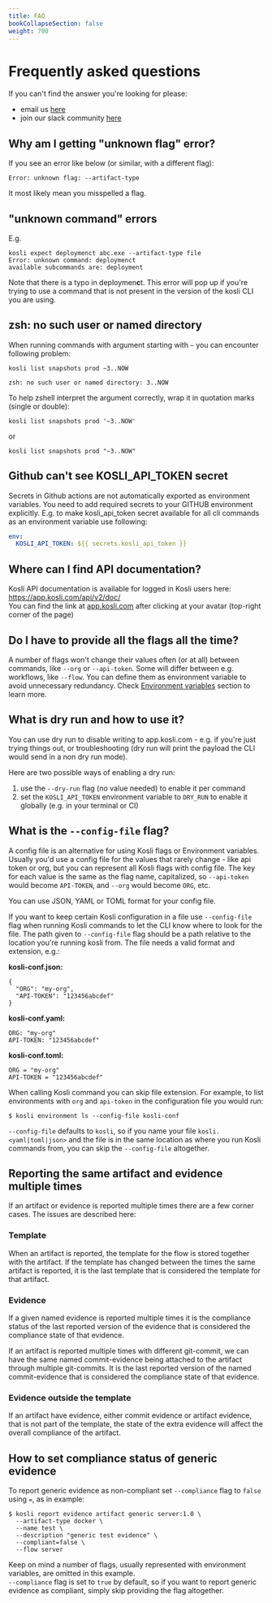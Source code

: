 ```yaml
---
title: FAQ
bookCollapseSection: false
weight: 700
---
```


# Frequently asked questions

If you can't find the answer you're looking for please:

* email us [here](mailto:info@kosli.com)
* join our slack community [here](https://join.slack.com/t/koslicommunity/shared_invite/zt-1dlchm3s7-DEP6TKjP3Mr58OZVB3hCBw)

## Why am I getting "unknown flag" error?

If you see an error like below (or similar, with a different flag):
```
Error: unknown flag: --artifact-type
```
It most likely mean you misspelled a flag.

## "unknown command" errors
E.g.
```
kosli expect deploymenct abc.exe --artifact-type file
Error: unknown command: deploymenct
available subcommands are: deployment
```

Note that there is a typo in deploymen**c**t.
This error will pop up if you're trying to use a command that is not present in the version of the kosli CLI you are using.

## zsh: no such user or named directory

When running commands with argument starting with `~` you can encounter following problem:

```shell {.command}
kosli list snapshots prod ~3..NOW
```
```plaintext {.light-console}
zsh: no such user or named directory: 3..NOW
```

To help zshell interpret the argument correctly, wrap it in quotation marks (single or double): 
```shell {.command}
kosli list snapshots prod '~3..NOW'
```
or
```shell {.command}
kosli list snapshots prod "~3..NOW"
```

## Github can't see KOSLI_API_TOKEN secret

Secrets in Github actions are not automatically exported as environment variables. You need to add required secrets to your GITHUB environment explicitly. E.g. to make kosli_api_token secret available for all cli commands as an environment variable use following:

```yaml
env:
  KOSLI_API_TOKEN: ${{ secrets.kosli_api_token }}
```

## Where can I find API documentation?

Kosli API documentation is available for logged in Kosli users here: https://app.kosli.com/api/v2/doc/  
You can find the link at [app.kosli.com](https://app.kosli.com) after clicking at your avatar (top-right corner of the page)

<!-- 
### Do you support uploading a spdx or sbom as evidence?

We are working on providing that functionality in a near future. -->

## Do I have to provide all the flags all the time? 

A number of flags won't change their values often (or at all) between commands, like `--org` or `--api-token`.  Some will differ between e.g. workflows, like `--flow`. You can define them as environment variable to avoid unnecessary redundancy. Check [Environment variables](/kosli_overview/kosli_tools/#environment-variables) section to learn more.

## What is dry run and how to use it?

You can use dry run to disable writing to app.kosli.com - e.g. if you're just trying things out, or troubleshooting (dry run will print the payload the CLI would send in a non dry run mode). 

Here are two possible ways of enabling a dry run:
1. use the `--dry-run` flag (no value needed) to enable it per command
1. set the `KOSLI_API_TOKEN` environment variable to `DRY_RUN` to enable it globally (e.g. in your terminal or CI)

## What is the `--config-file` flag?

A config file is an alternative for using Kosli flags or Environment variables. Usually you'd use a config file for the values that rarely change - like api token or org, but you can represent all Kosli flags with config file. The key for each value is the same as the flag name, capitalized, so `--api-token` would become `API-TOKEN`, and `--org` would become `ORG`, etc. 

You can use JSON, YAML or TOML format for your config file. 

If you want to keep certain Kosli configuration in a file use `--config-file` flag when running Kosli commands to let the CLI know where to look for the file. The path given to `--config-file` flag should be a path relative to the location you're running kosli from. The file needs a valid format and extension, e.g.:

**kosli-conf.json:**
```
{
  "ORG": "my-org",
  "API-TOKEN": "123456abcdef"
}
```

**kosli-conf.yaml:**
```
ORG: "my-org"
API-TOKEN: "123456abcdef"
```

**kosli-conf.toml:**
```
ORG = "my-org"
API-TOKEN = "123456abcdef"
```

When calling Kosli command you can skip file extension. For example, to list environments with `org` and `api-token` in the configuration file you would run:

```
$ kosli environment ls --config-file kosli-conf
```

`--config-file` defaults to `kosli`, so if you name your file `kosli.<yaml|toml|json>` and the file is in the same location as where you run Kosli commands from, you can skip the `--config-file` altogether.


## Reporting the same artifact and evidence multiple times
If an artifact or evidence is reported multiple times there are a few corner cases. 
The issues are described here:

### Template
When an artifact is reported, the template for the flow is stored together with the artifact. 
If the template has changed between the times the same artifact is reported, it is the last 
template that is considered the template for that artifact.

### Evidence
If a given named evidence is reported multiple times it is the compliance status of the last 
reported version of the evidence that is considered the compliance state of that evidence.

If an artifact is reported multiple times with different git-commit, we can have the same named 
commit-evidence being attached to the artifact through multiple git-commits. It is the last
reported version of the named commit-evidence that is considered the compliance state of that evidence.

### Evidence outside the template
If an artifact have evidence, either commit evidence or artifact evidence, that is not 
part of the template, the state of the extra evidence will affect the overall compliance of the artifact.

## How to set compliance status of generic evidence

To report generic evidence as non-compliant set `--compliance` flag to `false` using `=`, as in example:
```
$ kosli report evidence artifact generic server:1.0 \
  --artifact-type docker \
  --name test \
  --description "generic test evidence" \
  --compliant=false \
  --flow server
```

Keep on mind a number of flags, usually represented with environment variables, are omitted in this example.  
`--compliance` flag is set to `true` by default, so if you want to report generic evidence as compliant, simply skip providing the flag altogether.